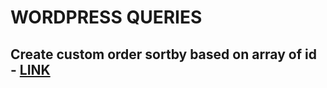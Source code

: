 # WORDPRESS QUERIES

## Create custom order sortby based on array of id - [LINK](https://wordpress.stackexchange.com/questions/236375/create-custom-order-sortby-based-on-array-of-id)

